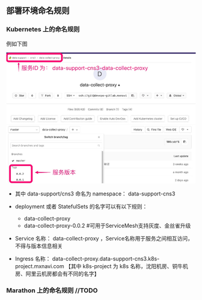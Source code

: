 ## 部署环境命名规则

### Kubernetes 上的命名规则

例如下图

![](images/gitlab_info_details.jpg)

* 其中 data-support/cns3 命名为 namespace： data-support-cns3

* deployment 或者 StatefulSets 的名字可以有以下规则：
  * data-collect-proxy
  * data-collect-proxy-0.0.2  #可用于ServiceMesh支持灰度、金丝雀升级

* Service 名称： data-collect-proxy ，Service名称用于服务之间相互访问，不得与版本信息相关

* Ingress 名称： data-collect-proxy.data-support-cns3.k8s-project.mxnavi.com 【其中 k8s-project 为 k8s 名称，沈阳机房、铜牛机房、阿里云机房都会有不同的名字】 

### Marathon 上的命名规则 //TODO
